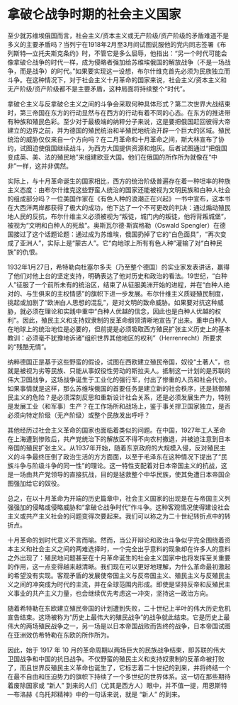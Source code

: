 # 拿破仑战争时期的社会主义国家

至少就苏维埃俄国而言，社会主义/资本主义或无产阶级/资产阶级的矛盾难道不是多义的主要矛盾吗？当列宁在1918年2月至3月间试图说服他的党内同志签署《布列斯特—立托夫斯克条约》时，不管它是多么屈辱，他指出：“另一个时代可能会像拿破仑战争的时代一样，成为侵略者强加给苏维埃俄国的解放战争（不是一场战争，而是战争）的时代。”如果要实现这一设想，布尔什维克首先必须为民族独立而斗争。在这种情况下，对于社会主义十月革命的国家来说，社会主义/资本主义和无产阶级/资产阶级都不是主要矛盾，这种局面将持续整个“时代”。

拿破仑主义与反拿破仑主义之间的斗争会采取何种具体形式？第二次世界大战结束时，第三帝国在东方的行动显然与在西方的行动有着不同的心态。在东方的推进带有种族和殖民色彩。至少对于最极端的纳粹分子来说，这是要把俄国赶回彼得大帝建立的边界之前，并为德国的殖民统治和半殖民地统治开辟一个巨大的区域。殖民统治的威胁仅仅来自一个方向吗？在二月革命和十月革命之间，斯大林宣布了协约，试图迫使俄国继续战斗，为西方大国提供资源和炮灰。后者试图通过“把俄国变成英、美、法的殖民地”来组建欧亚大国。他们在俄国的所作所为就像在“中非”一样，这并非偶然。

实际上，与十月革命诞生的国家相比，西方的统治阶级普遍存在着一种坦率的种族主义态度：由布尔什维克这些野蛮人统治的国家还能被视为文明民族和白种人社会的组成部分吗？一位美国作家在《有色人种的浪潮正在兴起》一书中宣布，这本书在大西洋两岸都获得了极大的成功，他下达了一个不可更改的判决：通过煽动殖民地人民的反抗，布尔什维主义必须被视为“叛徒，城门内的叛徒，他将背叛城堡”，被视为“文明和白种人的死敌”。奥斯瓦尔德·斯宾格勒（Oswald Spengler）在德国接过了这个话题论题：通过成为苏维埃，俄国扔掉了它的“白色面具”，“再次变成了亚洲人”，实际上是“蒙古人”。它“向地球上所有有色人种”灌输了对“白种民族”的仇恨。

1932年1月27日，希特勒向杜塞尔多夫（乃至整个德国）的实业家发表讲话，赢得了他们对他上台的坚定支持，明确表达了他对历史和政治的看法。19世纪，“白种人”征服了一个前所未有的统治区，结束了从征服美洲开始的进程，并在“白种人绝对的、与生俱来的主权情感”的旗帜下进一步发展。布尔什维主义质疑殖民制度，挑起或加剧了“欧洲白人思想的混乱”，是对文明的致命威胁。如果要对抗这种威胁，就必须在理论和实践中重申“白种人优越的信念，因此也是白种人优越的权利”。因此，殖民主义和支持奴隶制的反革命纲领清晰地宣告了出来。重申白种人在地球上的统治地位是必要的，但前提是必须吸取西方殖民扩张主义历史上的基本教训：必须毫不犹豫地诉诸“组织世界其他地区的权利”（Herrenrecht）所要求的“残酷无情”。

纳粹德国正是基于这些野蛮的假设，试图在西欧建立殖民帝国，奴役“土著人”，也就是被视为劣等民族、只能从事奴役性劳动的斯拉夫人。抵制这一计划的是苏联的伟大卫国战争，这场战争诞生于工业化的强行军，付出了惨重的人员和社会代价。如果事情就是这样，那么苏维埃俄国的首要任务是建立新的社会秩序，还是抵御殖民主义的危险？是必须深刻反思和重新设计社会关系，还是必须发展生产力，特别是发展工业（和军事）生产？在工作场所和战场上，鉴于事关捍卫国家独立，是否必须向特定阶级（无产阶级）或整个民族发出呼吁？

其他经历过社会主义革命的国家也面临着类似的问题。在中国，1927年工人革命在上海遭到惨败后，共产党统治下的解放区不得不向农村撤退，并被迫注意到日本帝国的殖民扩张主义。从1937年开始，随着东京政府的大规模入侵，反对殖民主义的斗争最终压倒了政治生活的方方面面，以至于毛泽东在这种情况下提出了“民族斗争与阶级斗争的同一性”的理论。这一特性支配着对日本帝国主义的抗战，这是一场由共产党领导的直接抗战，目的是拯救整个中华民族，使其免遭日本帝国企图强加给它的奴役。

总之，在以十月革命为开端的历史篇章中，社会主义国家的出现是在与帝国主义列强强加的侵略或侵略威胁和“拿破仑战争时代”作斗争。这种客观情况使得建设社会主义或共产主义社会的问题变得次要起来。我们可以称之为二十世纪转折点中的转折点。

十月革命的划时代意义不言而喻。然而，当公开辩论和政治斗争似乎完全围绕着资本主义和社会主义之间的两难选择时，一个完全出乎意料的现象却在许多人的意料之外出现了：殖民地问题甚至在十月革命诞生的社会主义国家中也将发挥至关重要的作用，这一点变得越来越清晰。我们现在可以更好地理解，为什么革命最初激起的希望没有实现。客观矛盾的发展使帝国主义与反帝国主义、殖民主义与反殖民主义之间的冲突成为时代的主流，并在全球范围内形成。即使是坚持反帝和反殖民主义事业的共产主义力量，也会继续优先考虑这一冲突，坚持这一政治方向。

随着希特勒在东欧建立殖民帝国的计划遭到失败，二十世纪上半叶的伟大历史危机宣告结束。这场被称为“历史上最伟大的殖民战争”的战争就此结束。它是历史上最伟大的两场殖民战争之一，另一场是以日本帝国战败而告终的战争，日本帝国试图在亚洲效仿希特勒在东欧的所作所为。

因此，始于 1917 年 10 月的革命周期以两场巨大的民族战争结束，即苏联的伟大卫国战争和中国的抗日战争。不仅野蛮的殖民主义和支持奴隶制的反革命被打败了，而且世界反殖民主义革命也诞生了，它标志着二十世纪的到来，并将终结一个在最不自由和压迫势力的旗帜下持续了一个多世纪的世界体系。这一切在那些期待着废除国家或 “新人” 到来的人们（尤其是西方人）眼中，并不值一提，用恩斯特—布洛赫《乌托邦精神》中的一句话来说，就是 “新人” 的到来。

